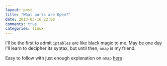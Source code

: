 ```yaml
---
layout: post
title: "What ports are Open?"
date: 2013-03-16 22:50
comments: true
categories: linux
---
```


I'll be the first to admit `iptables` are like black magic to me. May be one day
I'll learn to decipher its syntax, but until then, `nmap` is my friend.

Easy to follow with just enough explanation on `nmap`
[here](http://www.centos.org/docs/5/html/5.2/Deployment_Guide/s1-server-ports.html#s1-server-ports)
